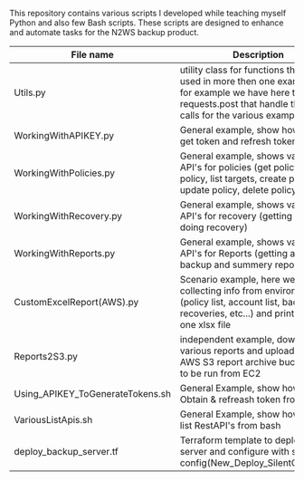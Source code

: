 This repository contains various scripts I developed while teaching myself Python and also few Bash scripts. 
These scripts are designed to enhance and automate tasks for the N2WS backup product.

File name | Description
| ------------- |-------------
Utils.py | utility class for functions that are used in more then one example file, for example we have here the requests.post that handle the API calls for the various examples.
WorkingWithAPIKEY.py | General example, show how to use get token and refresh token
WorkingWithPolicies.py | General example, shows various API's for policies (get policy, list policy, list targets, create policy, update policy, delete policy)
WorkingWithRecovery.py | General example,  shows various API's for recovery (getting info and doing recovery)
WorkingWithReports.py | General example, shows various API's for Reports  (getting audit, backup and summery report)
CustomExcelReport(AWS).py | Scenario example, here we are collecting info from environment (policy list, account list, backups, recoveries, etc...) and printing it to one xlsx file
Reports2S3.py  | independent example, download various reports and upload them to AWS S3 report archive bucket, need to be run from EC2
Using_APIKEY_ToGenerateTokens.sh | General Example, show how to call Obtain & refreash token from bash
VariousListApis.sh | General Example, show how to call list RestAPI's from bash
deploy_backup_server.tf | Terraform template to deploy N2WS server and configure with silent config(New_Deploy_SilentConfig.txt)
